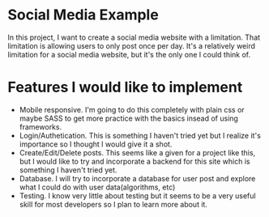 # Social Media Example

In this project, I want to create a social media website with a limitation. That limitation is allowing users to only post once per day. It's a relatively weird limitation for a social media website, but it's the only one I could think of.

# Features I would like to implement

- Mobile responsive. I'm going to do this completely with plain css or maybe SASS to get more practice with the basics insead of using frameworks.
- Login/Authetication. This is something I haven't tried yet but I realize it's importance so I thought I would give it a shot.
- Create/Edit/Delete posts. This seems like a given for a project like this, but I would like to try and incorporate a backend for this site which is something I haven't tried yet.
- Database. I will try to incorporate a database for user post and explore what I could do with user data(algorithms, etc)
- Testing. I know very little about testing but it seems to be a very useful skill for most developers so I plan to learn more about it.
